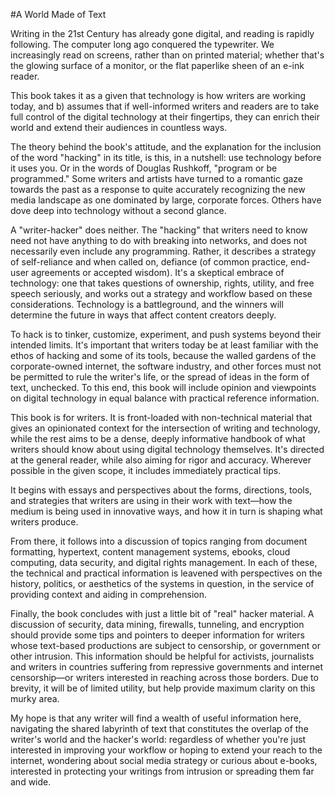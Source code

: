 #A World Made of Text

Writing in the 21st Century has already gone digital, and reading is rapidly following. The computer long ago conquered the typewriter. We increasingly read on screens, rather than on printed material; whether that's the glowing surface of a monitor, or the flat paperlike sheen of an e-ink reader.

This book takes it as a given that technology is how writers are working today, and b) assumes that if well-informed writers and readers are to take full control of the digital technology at their fingertips, they can enrich their world and extend their audiences in countless ways.

The theory behind the book's attitude, and the explanation for the inclusion of the word "hacking" in its title, is this, in a nutshell: use technology before it uses you. Or in the words of Douglas Rushkoff, "program or be programmed." Some writers and artists have turned to a romantic gaze towards the past as a response to quite accurately recognizing the new media landscape as one dominated by large, corporate forces. Others have dove deep into technology without a second glance.

A "writer-hacker" does neither. The "hacking" that writers need to know need not have anything to do with breaking into networks, and does not necessarily even include any programming. Rather, it describes a strategy of self-reliance and when called on, defiance (of common practice, end-user agreements or accepted wisdom). It's a skeptical embrace of technology: one that takes questions of ownership, rights, utility, and free speech seriously, and works out a strategy and workflow based on these considerations. Technology is a battleground, and the winners will determine the future in ways that affect content creators deeply.

To hack is to tinker, customize, experiment, and push systems beyond their intended limits. It's important that writers today be at least familiar with the ethos of hacking and some of its tools, because the walled gardens of the corporate-owned internet, the software industry, and other forces must not be permitted to rule the writer's life, or the spread of ideas in the form of text, unchecked. To this end, this book will include opinion and viewpoints on digital technology in equal balance with practical reference information.

This book is for writers. It is front-loaded with non-technical material that gives an opinionated context for the intersection of writing and technology, while the rest aims to be a dense, deeply informative handbook of what writers should know about using digital technology themselves. It's directed at the general reader, while also aiming for rigor and accuracy. Wherever possible in the given scope, it includes immediately practical tips.

It begins with essays and perspectives about the forms, directions, tools, and strategies that writers are using in their work with text—how the medium is being used in innovative ways, and how it in turn is shaping what writers produce. 

From there, it follows into a discussion of topics ranging from document formatting, hypertext, content management systems, ebooks, cloud computing, data security, and  digital rights management. In each of these, the technical and practical information is leavened with perspectives on the history, politics, or aesthetics of the systems in question, in the service of providing context and aiding in comprehension.
 
Finally, the book concludes with just a little bit of "real" hacker material. A discussion of security, data mining, firewalls, tunneling, and encryption should provide some tips and pointers to deeper information for writers whose text-based productions are subject to censorship, or government or other intrusion. This information should be helpful for activists, journalists and writers in countries suffering from repressive governments and internet censorship—or writers interested in reaching across those borders. Due to brevity, it will be of limited utility, but help provide maximum clarity on this murky area.
 
My hope is that any writer will find a wealth of useful information here, navigating the shared labyrinth of text that constitutes the overlap of the writer's world and the hacker's world: regardless of whether you're just interested in improving your workflow or hoping to extend your reach to the internet, wondering about social media strategy or curious about e-books, interested in protecting your writings from intrusion or spreading them far and wide. 
   



















